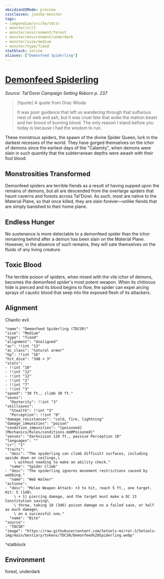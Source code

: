 ```yaml
---
obsidianUIMode: preview
cssclasses: json5e-monster
tags:
- compendium/src/5e/tdcsr
- monster/cr/1
- monster/environment/forest
- monster/environment/underdark
- monster/size/medium
- monster/type/fiend
statblock: inline
aliases: ["Demonfeed Spiderling"]
---
```

# [Demonfeed Spiderling](Mechanics\bestiary\fiend/demonfeed-spiderling-tdcsr.md)
*Source: Tal'Dorei Campaign Setting Reborn p. 237*  

> [!quote] A quote from Orac Wioda  
> 
> It was poor guidance that left us wandering through that sulfurous nest of web and ash, but it was cruel fate that woke the matron beast and her brood of burning blood. The only reason I stand before you today is because I had the wisdom to run.

These monstrous spiders, the spawn of the divine Spider Queen, lurk in the darkest recesses of the world. They have gorged themselves on the ichor of demons since the earliest days of the "Calamity", when demons were slain in such quantity that the subterranean depths were awash with their foul blood.

## Monstrosities Transformed

Demonfeed spiders are terrible fiends as a result of having supped upon the remains of demons, but all are descended from the overlarge spiders that haunt caverns and forests across Tal'Dorei. As such, most are native to the Material Plane, so that once killed, they are slain forever—unlike fiends that are simply banished to their home plane.

## Endless Hunger

No sustenance is more delectable to a demonfeed spider than the ichor remaining behind after a demon has been slain on the Material Plane. However, in the absence of such remains, they will sate themselves on the fluids of any living creature.

## Toxic Blood

The terrible poison of spiders, when mixed with the vile ichor of demons, becomes the demonfeed spider's most potent weapon. When its chitinous hide is pierced and its blood begins to flow, the spider can expel arcing sprays of caustic blood that seep into the exposed flesh of its attackers.

## Alignment

Chaotic evil.

```statblock
"name": "Demonfeed Spiderling (TDCSR)"
"size": "Medium"
"type": "fiend"
"alignment": "Unaligned"
"ac": !!int "13"
"ac_class": "natural armor"
"hp": !!int "16"
"hit_dice": "3d8 + 3"
"stats":
- !!int "10"
- !!int "12"
- !!int "12"
- !!int "2"
- !!int "7"
- !!int "3"
"speed": "30 ft., climb 30 ft."
"saves":
  "Dexterity": !!int "3"
"skillsaves":
  "Stealth": !!int "5"
  "Perception": !!int "0"
"damage_resistances": "cold, fire, lightning"
"damage_immunities": "poison"
"condition_immunities": "[poisoned](Mechanics/Rules/conditions.md#Poisoned)"
"senses": "darkvision 120 ft., passive Perception 10"
"languages": ""
"cr": "1"
"traits":
- "desc": "The spiderling can climb difficult surfaces, including upside down on ceilings,\
    \ without needing to make an ability check."
  "name": "Spider Climb"
- "desc": "The spiderling ignores movement restrictions caused by webbing."
  "name": "Web Walker"
"actions":
- "desc": "Melee Weapon Attack: +3 to hit, reach 5 ft., one target. Hit: 5 (1d8\
    \ + 1) piercing damage, and the target must make a DC 13 Constitution saving\
    \ throw, taking 10 (3d6) poison damage on a failed save, or half as much damage\
    \ on a successful one."
  "name": "Bite"
"source":
- "TDCSR"
"image": "https://raw.githubusercontent.com/5etools-mirror-3/5etools-img/main/bestiary/tokens/TDCSR/Demonfeed%20Spiderling.webp"
```
^statblock

## Environment

forest, underdark